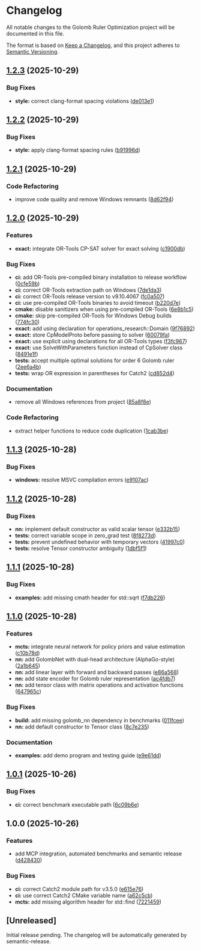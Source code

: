 # Changelog

All notable changes to the Golomb Ruler Optimization project will be documented in this file.

The format is based on [Keep a Changelog](https://keepachangelog.com/en/1.0.0/),
and this project adheres to [Semantic Versioning](https://semver.org/spec/v2.0.0.html).

## [1.2.3](https://github.com/Gotman08/golomb/compare/v1.2.2...v1.2.3) (2025-10-29)


### Bug Fixes

* **style:** correct clang-format spacing violations ([de013e1](https://github.com/Gotman08/golomb/commit/de013e18254d1ded57e8ad0303e3c0357cee7482))

## [1.2.2](https://github.com/Gotman08/golomb/compare/v1.2.1...v1.2.2) (2025-10-29)


### Bug Fixes

* **style:** apply clang-format spacing rules ([b91996d](https://github.com/Gotman08/golomb/commit/b91996d56e351f43d8a27fa6420526ffeddb4934))

## [1.2.1](https://github.com/Gotman08/golomb/compare/v1.2.0...v1.2.1) (2025-10-29)


### Code Refactoring

* improve code quality and remove Windows remnants ([8d62f94](https://github.com/Gotman08/golomb/commit/8d62f943523e2d81b4ad29a7b2a6be9865192fc2))

## [1.2.0](https://github.com/Gotman08/golomb/compare/v1.1.3...v1.2.0) (2025-10-29)


### Features

* **exact:** integrate OR-Tools CP-SAT solver for exact solving ([c1900db](https://github.com/Gotman08/golomb/commit/c1900dbcadc65777de94f9b8cf0c0ea5c06065b4))


### Bug Fixes

* **ci:** add OR-Tools pre-compiled binary installation to release workflow ([0cfe59b](https://github.com/Gotman08/golomb/commit/0cfe59b701b69aaf6ab87e9a744d4824b1253e51))
* **ci:** correct OR-Tools extraction path on Windows ([7de1da3](https://github.com/Gotman08/golomb/commit/7de1da3dddf7d1fffda631b4d65b6567732a172b))
* **ci:** correct OR-Tools release version to v9.10.4067 ([fc0a507](https://github.com/Gotman08/golomb/commit/fc0a507c3ae4c12feab3975d59546c2247248a35))
* **ci:** use pre-compiled OR-Tools binaries to avoid timeout ([b220d7e](https://github.com/Gotman08/golomb/commit/b220d7ef002c916f81bd454751134f12b728ab1e))
* **cmake:** disable sanitizers when using pre-compiled OR-Tools ([6e8b1c5](https://github.com/Gotman08/golomb/commit/6e8b1c5af5c8e2891ecde1199580b65e37e76fea))
* **cmake:** skip pre-compiled OR-Tools for Windows Debug builds ([774fc30](https://github.com/Gotman08/golomb/commit/774fc3068bc13e30421d72739abf66e94df7347d))
* **exact:** add using declaration for operations_research::Domain ([9f76892](https://github.com/Gotman08/golomb/commit/9f76892a8641c7f9bd6c976767556d2a1007071b))
* **exact:** store CpModelProto before passing to solver ([60079fa](https://github.com/Gotman08/golomb/commit/60079faee8e0449be14e11e042eb11a1ab09c460))
* **exact:** use explicit using declarations for all OR-Tools types ([f3fc967](https://github.com/Gotman08/golomb/commit/f3fc967731064abfc8226fab68bf7609d3f6bd86))
* **exact:** use SolveWithParameters function instead of CpSolver class ([8491e1f](https://github.com/Gotman08/golomb/commit/8491e1f1983d0dac35d776bd70d8184aa6bfc9a5))
* **tests:** accept multiple optimal solutions for order 6 Golomb ruler ([2ee6a4b](https://github.com/Gotman08/golomb/commit/2ee6a4b2dd4c7e1fc7ecd8fed018ac6a155534c5))
* **tests:** wrap OR expression in parentheses for Catch2 ([cd852d4](https://github.com/Gotman08/golomb/commit/cd852d42797ec9806ac0ecc10c9fe223171bccd8))


### Documentation

* remove all Windows references from project ([85a8f8e](https://github.com/Gotman08/golomb/commit/85a8f8e5125dd44ac378832277789f0d09a52eea))


### Code Refactoring

* extract helper functions to reduce code duplication ([1cab3be](https://github.com/Gotman08/golomb/commit/1cab3be79de8f96cbc355eeb1f3c81eee8d36e75))

## [1.1.3](https://github.com/Gotman08/golomb/compare/v1.1.2...v1.1.3) (2025-10-28)


### Bug Fixes

* **windows:** resolve MSVC compilation errors ([e9107ac](https://github.com/Gotman08/golomb/commit/e9107acde849ea79f1e2185960661003d92e9519))

## [1.1.2](https://github.com/Gotman08/golomb/compare/v1.1.1...v1.1.2) (2025-10-28)


### Bug Fixes

* **nn:** implement default constructor as valid scalar tensor ([e332b15](https://github.com/Gotman08/golomb/commit/e332b1558ed44fa9b0f5bbb6b814f3a29ebbe792))
* **tests:** correct variable scope in zero_grad test ([8f8273d](https://github.com/Gotman08/golomb/commit/8f8273d0fdada2807a7935620f93c09682972b34))
* **tests:** prevent undefined behavior with temporary vectors ([41997c0](https://github.com/Gotman08/golomb/commit/41997c0ac3e31ce3d5676855c5f5efe1a903d1ad))
* **tests:** resolve Tensor constructor ambiguity ([1dbf5f1](https://github.com/Gotman08/golomb/commit/1dbf5f1c220cd0fadf6d52f844bff2cd9d9c7fa8))

## [1.1.1](https://github.com/Gotman08/golomb/compare/v1.1.0...v1.1.1) (2025-10-28)


### Bug Fixes

* **examples:** add missing cmath header for std::sqrt ([f7db226](https://github.com/Gotman08/golomb/commit/f7db22651a6c7d2c90a3b7bf006be82e7eaf4abd))

## [1.1.0](https://github.com/Gotman08/golomb/compare/v1.0.1...v1.1.0) (2025-10-28)


### Features

* **mcts:** integrate neural network for policy priors and value estimation ([c10b78d](https://github.com/Gotman08/golomb/commit/c10b78d3540edd54ecc5e1126cd0b45bbbc2b247))
* **nn:** add GolombNet with dual-head architecture (AlphaGo-style) ([2a1b645](https://github.com/Gotman08/golomb/commit/2a1b645aeac595f5a647480d2d14d6fe864223eb))
* **nn:** add linear layer with forward and backward passes ([e86a568](https://github.com/Gotman08/golomb/commit/e86a56861380deec970efc09c0da15b39d00aa97))
* **nn:** add state encoder for Golomb ruler representation ([ac4fdb7](https://github.com/Gotman08/golomb/commit/ac4fdb7268e33505c34b6eed99f59a6d225dc4c1))
* **nn:** add tensor class with matrix operations and activation functions ([647965c](https://github.com/Gotman08/golomb/commit/647965cd9a2c8bfc1e6cead2a489639bcd495dcb))


### Bug Fixes

* **build:** add missing golomb_nn dependency in benchmarks ([011fcee](https://github.com/Gotman08/golomb/commit/011fcee39d0015c37f094cd951026fa92349abdc))
* **nn:** add default constructor to Tensor class ([8c7e235](https://github.com/Gotman08/golomb/commit/8c7e235b0071b14ba1b5ab2aaab8cfee48284f02))


### Documentation

* **examples:** add demo program and testing guide ([e9e61dd](https://github.com/Gotman08/golomb/commit/e9e61dd634c1c40499c27997965a425f60825010))

## [1.0.1](https://github.com/Gotman08/golomb/compare/v1.0.0...v1.0.1) (2025-10-26)


### Bug Fixes

* **ci:** correct benchmark executable path ([6c09b6e](https://github.com/Gotman08/golomb/commit/6c09b6e6127468e0ae9325efdb347b4c8a80f11e))

## 1.0.0 (2025-10-26)


### Features

* add MCP integration, automated benchmarks and semantic release ([d428430](https://github.com/Gotman08/golomb/commit/d428430969152713d4f12467c449eb29525dd49f))


### Bug Fixes

* **ci:** correct Catch2 module path for v3.5.0 ([e615e76](https://github.com/Gotman08/golomb/commit/e615e76e1145e5f192cc36854c2c02805743ee74))
* **ci:** use correct Catch2 CMake variable name ([a62c5cb](https://github.com/Gotman08/golomb/commit/a62c5cbe79c8f3cc83ea24a04e59d5fa0dbe9beb))
* **mcts:** add missing algorithm header for std::find ([7221459](https://github.com/Gotman08/golomb/commit/722145968f723110f7a6fd20029a6dfb4ab6993a))

## [Unreleased]

Initial release pending. The changelog will be automatically generated by semantic-release.
